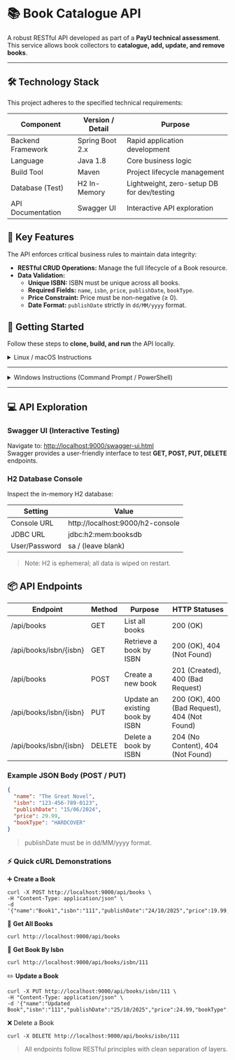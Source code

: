 # 📚 Book Catalogue API

A robust RESTful API developed as part of a **PayU technical assessment**.  
This service allows book collectors to **catalogue, add, update, and remove books**.

---

## 🛠 Technology Stack

This project adheres to the specified technical requirements:

| Component         | Version / Detail | Purpose                                    |
|-------------------|------------------|--------------------------------------------|
| Backend Framework | Spring Boot 2.x  | Rapid application development              |
| Language          | Java 1.8         | Core business logic                        |
| Build Tool        | Maven            | Project lifecycle management               |
| Database (Test)   | H2 In-Memory     | Lightweight, zero-setup DB for dev/testing |
| API Documentation | Swagger UI       | Interactive API exploration                |


## 🎯 Key Features

The API enforces critical business rules to maintain data integrity:

- **RESTful CRUD Operations:** Manage the full lifecycle of a Book resource.
- **Data Validation:**
  - **Unique ISBN:** ISBN must be unique across all books.
  - **Required Fields:** `name`, `isbn`, `price`, `publishDate`, `bookType`.
  - **Price Constraint:** Price must be non-negative (≥ 0).
  - **Date Format:** `publishDate` strictly in `dd/MM/yyyy` format.

## 🚀 Getting Started

Follow these steps to **clone, build, and run** the API locally.

<details>
  <summary>Linux / macOS Instructions</summary>

```bash
  # Clone the repository
  git clone https://github.com/MrJusticeShai/book-catalogue-api.git
  cd book-catalogue-api
  
```bash
# Clone the repository
git clone https://github.com/MrJusticeShai/book-catalogue-api.git
cd book-catalogue-api

#  Install Maven (if not already installed)
# macOS (via Homebrew)
brew install maven

# Linux (Debian/Ubuntu)
sudo apt update
sudo apt install maven -y

# Build the project
mvn clean package
#  Run unit tests
mvn test
# Run the Spring Boot web application
mvn spring-boot:run

```
The service will be accessible at: http://localhost:9000
</details>

---


<details>
<summary> Windows Instructions (Command Prompt / PowerShell) </summary>

```bash
# Clone the repository
git clone https://github.com/MrJusticeShai/book-catalogue-api.git
cd book-catalogue-api

#  Install Maven (if not already installed)
# macOS (via Homebrew)
# Download Apache Maven from https://maven.apache.org/download.cgi
# Extract and add the 'bin' directory to your PATH
# Example: C:\apache-maven-3.9.9\bin

# Build and package the project
mvn clean package
#  Run unit tests
mvn test
# Run the Spring Boot web application
mvn spring-boot:run

```
The service will be accessible at: http://localhost:9000

</details>

---

## 💻 API Exploration

### Swagger UI (Interactive Testing)
Navigate to: [http://localhost:9000/swagger-ui.html](http://localhost:9000/swagger-ui.html)  
Swagger provides a user-friendly interface to test **GET, POST, PUT, DELETE** endpoints.

### H2 Database Console
Inspect the in-memory H2 database:

| Setting       | Value                            |
|---------------|----------------------------------|
| Console URL   | http://localhost:9000/h2-console |
| JDBC URL      | jdbc:h2:mem:booksdb              |
| User/Password | sa / (leave blank)               |

> Note: H2 is ephemeral; all data is wiped on restart.

## 📦 API Endpoints

| Endpoint               | Method | Purpose                         | HTTP Statuses                                |
|------------------------|--------|---------------------------------|----------------------------------------------|
| /api/books             | GET    | List all books                  | 200 (OK)                                     |
| /api/books/isbn/{isbn} | GET    | Retrieve a book by ISBN         | 200 (OK), 404 (Not Found)                    |
| /api/books             | POST   | Create a new book               | 201 (Created), 400 (Bad Request)             |
| /api/books/isbn/{isbn} | PUT    | Update an existing book by ISBN | 200 (OK), 400 (Bad Request), 404 (Not Found) |
| /api/books/isbn/{isbn} | DELETE | Delete a book by ISBN           | 204 (No Content), 404 (Not Found)            |

### Example JSON Body (POST / PUT)

```json
{
  "name": "The Great Novel",
  "isbn": "123-456-789-0123",
  "publishDate": "15/06/2024",
  "price": 29.99,
  "bookType": "HARDCOVER"
}
```
> publishDate must be in dd/MM/yyyy format.

### ⚡ Quick cURL Demonstrations

➕ **Create a Book**
```
curl -X POST http://localhost:9000/api/books \
-H "Content-Type: application/json" \
-d '{"name":"Book1","isbn":"111","publishDate":"24/10/2025","price":19.99,"bookType":"HARDCOVER"}'
```

📖 **Get All Books**
```
curl http://localhost:9000/api/books
```

📖 **Get Book By Isbn**
```
curl http://localhost:9000/api/books/isbn/111
```

✏️ **Update a Book**
```
curl -X PUT http://localhost:9000/api/books/isbn/111 \
-H "Content-Type: application/json" \
-d '{"name":"Updated Book","isbn":"111","publishDate":"25/10/2025","price":24.99,"bookType":"SOFTCOVER"}'
```

❌ Delete a Book
```
curl -X DELETE http://localhost:9000/api/books/isbn/111
```
> All endpoints follow RESTful principles with clean separation of layers.

